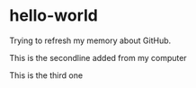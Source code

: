 # hello-world

Trying to refresh my memory about GitHub. 

This is the secondline added from my computer

This is the third one
